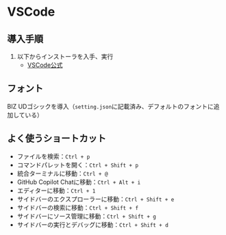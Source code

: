 # VSCode
## 導入手順
1. 以下からインストーラを入手、実行
    - [VSCode公式](https://code.visualstudio.com/download)

## フォント
BIZ UDゴシックを導入（`setting.json`に記載済み、デフォルトのフォントに追加している）  

## よく使うショートカット
* ファイルを検索：`Ctrl + p`
* コマンドパレットを開く：`Ctrl + Shift + p`
* 統合ターミナルに移動：`Ctrl + @`
* GitHub Copilot Chatに移動：`Ctrl + Alt + i`
* エディターに移動：`Ctrl + 1`
* サイドバーのエクスプローラーに移動：`Ctrl + Shift + e`
* サイドバーの検索に移動：`Ctrl + Shift + f`
* サイドバーにソース管理に移動：`Ctrl + Shift + g`
* サイドバーの実行とデバッグに移動：`Ctrl + Shift + d`
